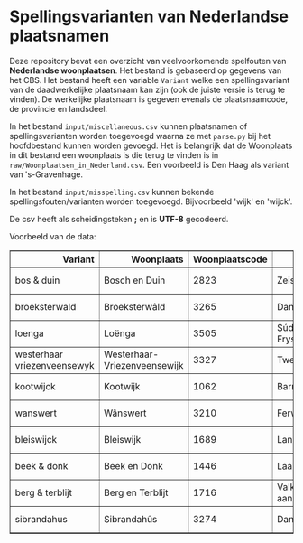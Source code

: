 # Spellingsvarianten van Nederlandse plaatsnamen 

Deze repository bevat een overzicht van veelvoorkomende spelfouten van **Nederlandse woonplaatsen**. Het bestand is gebaseerd op gegevens van het CBS. Het bestand heeft een variable ``Variant`` welke een spellingsvariant van de daadwerkelijke plaatsnaam kan zijn (ook de juiste versie is terug te vinden). De werkelijke plaatsnaam is gegeven evenals de plaatsnaamcode, de provincie en landsdeel.

In het bestand ``input/miscellaneous.csv`` kunnen plaatsnamen of spellingsvarianten worden toegevoegd waarna ze met ``parse.py`` bij het hoofdbestand kunnen worden gevoegd. Het is belangrijk dat de Woonplaats in dit bestand een woonplaats is die terug te vinden is in ``raw/Woonplaatsen_in_Nederland.csv``. Een voorbeeld is Den Haag als variant van 's-Gravenhage. 

In het bestand ``input/misspelling.csv`` kunnen bekende spellingsfouten/varianten worden toegevoegd. Bijvoorbeeld 'wijk' en 'wijck'. 

De csv heeft als scheidingsteken **;** en is **UTF-8** gecodeerd. 

Voorbeeld van de data:

<table border="1" class="dataframe">
  <thead>
    <tr style="text-align: right;">
      <th>Variant</th>
      <th>Woonplaats</th>
      <th>Woonplaatscode</th>
      <th>Gemeente</th>
      <th>Gemeente_code</th>
      <th>Provincie</th>
      <th>Provincie_code</th>
      <th>Landsdeel</th>
      <th>Landsdeel_code</th>
    </tr>
  </thead>
  <tbody>
    <tr>
      <td>bos &amp; duin</td>
      <td>Bosch en Duin</td>
      <td>2823</td>
      <td>Zeist</td>
      <td>GM0355</td>
      <td>Utrecht</td>
      <td>PV26</td>
      <td>West-Nederland</td>
      <td>LD03</td>
    </tr>
    <tr>
      <td>broeksterwald</td>
      <td>Broeksterwâld</td>
      <td>3265</td>
      <td>Dantumadiel</td>
      <td>GM1891</td>
      <td>Friesland</td>
      <td>PV21</td>
      <td>Noord-Nederland</td>
      <td>LD01</td>
    </tr>
    <tr>
      <td>loenga</td>
      <td>Loënga</td>
      <td>3505</td>
      <td>Súdwest-Fryslân</td>
      <td>GM1900</td>
      <td>Friesland</td>
      <td>PV21</td>
      <td>Noord-Nederland</td>
      <td>LD01</td>
    </tr>
    <tr>
      <td>westerhaar vriezenveensewyk</td>
      <td>Westerhaar-Vriezenveensewijk</td>
      <td>3327</td>
      <td>Twenterand</td>
      <td>GM1700</td>
      <td>Overijssel</td>
      <td>PV23</td>
      <td>Oost-Nederland</td>
      <td>LD02</td>
    </tr>
    <tr>
      <td>kootwijck</td>
      <td>Kootwijk</td>
      <td>1062</td>
      <td>Barneveld</td>
      <td>GM0203</td>
      <td>Gelderland</td>
      <td>PV25</td>
      <td>Oost-Nederland</td>
      <td>LD02</td>
    </tr>
    <tr>
      <td>wanswert</td>
      <td>Wânswert</td>
      <td>3210</td>
      <td>Ferwerderadiel</td>
      <td>GM1722</td>
      <td>Friesland</td>
      <td>PV21</td>
      <td>Noord-Nederland</td>
      <td>LD01</td>
    </tr>
    <tr>
      <td>bleiswijck</td>
      <td>Bleiswijk</td>
      <td>1689</td>
      <td>Lansingerland</td>
      <td>GM1621</td>
      <td>Zuid-Holland</td>
      <td>PV28</td>
      <td>West-Nederland</td>
      <td>LD03</td>
    </tr>
    <tr>
      <td>beek &amp; donk</td>
      <td>Beek en Donk</td>
      <td>1446</td>
      <td>Laarbeek</td>
      <td>GM1659</td>
      <td>Noord-Brabant</td>
      <td>PV30</td>
      <td>Zuid-Nederland</td>
      <td>LD04</td>
    </tr>
    <tr>
      <td>berg &amp; terblijt</td>
      <td>Berg en Terblijt</td>
      <td>1716</td>
      <td>Valkenburg aan de Geul</td>
      <td>GM0994</td>
      <td>Limburg</td>
      <td>PV31</td>
      <td>Zuid-Nederland</td>
      <td>LD04</td>
    </tr>
    <tr>
      <td>sibrandahus</td>
      <td>Sibrandahûs</td>
      <td>3274</td>
      <td>Dantumadiel</td>
      <td>GM1891</td>
      <td>Friesland</td>
      <td>PV21</td>
      <td>Noord-Nederland</td>
      <td>LD01</td>
    </tr>
  </tbody>
</table>


